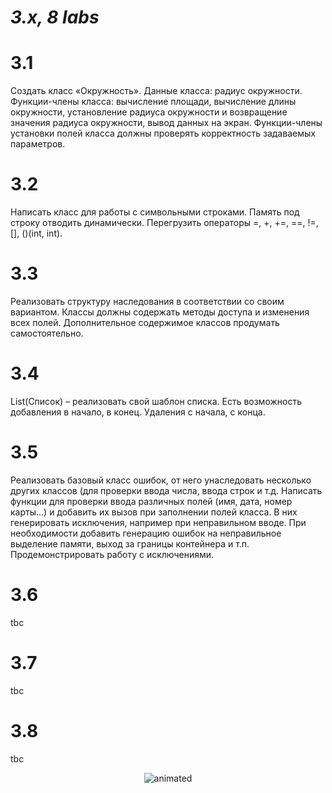 # ***3.x, 8 labs***

# 3.1

Создать класс «Окружность». Данные класса: радиус окружности.
Функции-члены класса: вычисление площади, вычисление длины окружности,
установление радиуса окружности и возвращение значения радиуса
окружности, вывод данных на экран. Функции-члены установки полей класса
должны проверять корректность задаваемых параметров.

# 3.2

Написать класс для работы с символьными строками. Память под строку
отводить динамически. Перегрузить операторы =, +, +=, ==, !=, [], ()(int, int).

# 3.3

Реализовать структуру наследования в соответствии со своим вариантом.
Классы должны содержать методы доступа и изменения всех полей.
Дополнительное содержимое классов продумать самостоятельно.

# 3.4

List(Список) – реализовать свой шаблон списка. Есть возможность
добавления в начало, в конец. Удаления с начала, с конца.

# 3.5

Реализовать базовый класс ошибок, от него унаследовать несколько других классов (для проверки ввода числа, ввода строк и т.д.
Написать функции для проверки ввода различных полей (имя, дата, номер карты…) и добавить их вызов при заполнении полей класса. В них
генерировать исключения, например при неправильном вводе.
При необходимости добавить генерацию ошибок на неправильное выделение памяти, выход за границы контейнера и т.п.
Продемонстрировать работу с исключениями.

# 3.6

tbc

# 3.7

tbc

# 3.8

tbc

<p align="center">
   <img src="https://usagif.com/wp-content/uploads/gif/hamster-wheel-32.gif" alt="animated" />
</p>
